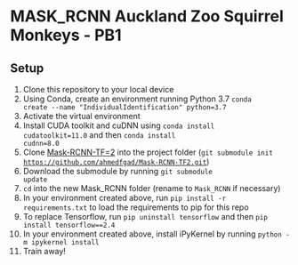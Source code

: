 # MASK_RCNN Auckland Zoo Squirrel Monkeys - PB1

## Setup

1. Clone this repository to your local device
2. Using Conda, create an environment running Python 3.7 <code>conda create --name "IndividualIdentification" python=3.7</code> 
3. Activate the virtual environment
4. Install CUDA toolkit and cuDNN using <code>conda install cudatoolkit=11.0</code> and then <code>conda install cudnn=8.0</code>
4. Clone [Mask-RCNN-TF=2](https://github.com/ahmedfgad/Mask-RCNN-TF2) into the project folder (<code>git submodule init https://github.com/ahmedfgad/Mask-RCNN-TF2.git</code>)
5. Download the submodule by running <code>git submodule update</code>
6. <code>cd</code> into the new Mask_RCNN folder (rename to <code>Mask_RCNN</code> if necessary) 
7. In your environment created above, run <code>pip install -r requirements.txt</code> to load the requirements to pip for this repo
8. To replace Tensorflow, run <code>pip uninstall tensorflow</code> and then <code>pip install tensorflow==2.4</code>
8. In your environment created above, install iPyKernel by running <code>python -m ipykernel install</code>
9. Train away!
